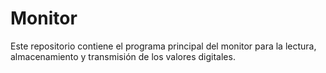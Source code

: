 # Monitor
Este repositorio contiene el programa principal del monitor para la lectura, almacenamiento y transmisión de los valores digitales.
